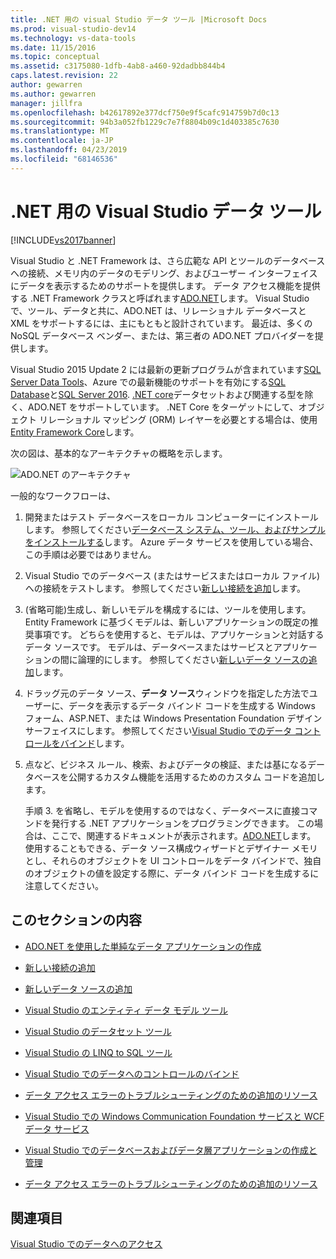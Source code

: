 ```yaml
---
title: .NET 用の visual Studio データ ツール |Microsoft Docs
ms.prod: visual-studio-dev14
ms.technology: vs-data-tools
ms.date: 11/15/2016
ms.topic: conceptual
ms.assetid: c3175080-1dfb-4ab8-a460-92dadbb844b4
caps.latest.revision: 22
author: gewarren
ms.author: gewarren
manager: jillfra
ms.openlocfilehash: b42617892e377dcf750e9f5cafc914759b7d0c13
ms.sourcegitcommit: 94b3a052fb1229c7e7f8804b09c1d403385c7630
ms.translationtype: MT
ms.contentlocale: ja-JP
ms.lasthandoff: 04/23/2019
ms.locfileid: "68146536"
---
```

# <a name="visual-studio-data-tools-for-net"></a>.NET 用の Visual Studio データ ツール
[!INCLUDE[vs2017banner](../includes/vs2017banner.md)]

Visual Studio と .NET Framework は、さら広範な API とツールのデータベースへの接続、メモリ内のデータのモデリング、およびユーザー インターフェイスにデータを表示するためのサポートを提供します。  データ アクセス機能を提供する .NET Framework クラスと呼ばれます[ADO.NET](https://msdn.microsoft.com/library/e80y5yhx\(v=vs.110\).aspx)します。 Visual Studio で、ツール、データと共に、ADO.NET は、リレーショナル データベースと XML をサポートするには、主にもともと設計されています。 最近は、多くの NoSQL データベース ベンダー、または、第三者の ADO.NET プロバイダーを提供します。  
  
 Visual Studio 2015 Update 2 には最新の更新プログラムが含まれています[SQL Server Data Tools](https://msdn.microsoft.com/library/hh272686\(v=vs.103\).aspx)、Azure での最新機能のサポートを有効にする[SQL Database](https://azure.microsoft.com/services/sql-database/)と[SQL Server 2016](https://www.microsoft.com/sql-server/sql-server-2016). [.NET core](https://www.dotnetfoundation.org/projects?searchquery=dotnet+core&type=project)データセットおよび関連する型を除く、ADO.NET をサポートしています。 .NET Core をターゲットにして、オブジェクト リレーショナル マッピング (ORM) レイヤーを必要とする場合は、使用[Entity Framework Core](https://msdn.microsoft.com/data/ef.aspx)します。  
  
 次の図は、基本的なアーキテクチャの概略を示します。  
  
 ![ADO.NET のアーキテクチャ](../data-tools/media/raddata-ado-net-architecture-diagram.png "raddata ADO.NET のアーキテクチャ図")  
  
 一般的なワークフローは、  
  
1. 開発またはテスト データベースをローカル コンピューターにインストールします。 参照してください[データベース システム、ツール、およびサンプルをインストールする](../data-tools/installing-database-systems-tools-and-samples.md)します。 Azure データ サービスを使用している場合、この手順は必要ではありません。  
  
2. Visual Studio でのデータベース (またはサービスまたはローカル ファイル) への接続をテストします。 参照してください[新しい接続を追加](../data-tools/add-new-connections.md)します。  
  
3. (省略可能)生成し、新しいモデルを構成するには、ツールを使用します。 Entity Framework に基づくモデルは、新しいアプリケーションの既定の推奨事項です。 どちらを使用すると、モデルは、アプリケーションと対話するデータ ソースです。 モデルは、データベースまたはサービスとアプリケーションの間に論理的にします。  参照してください[新しいデータ ソースの追加](../data-tools/add-new-data-sources.md)します。  
  
4. ドラッグ元のデータ ソース、**データ ソース**ウィンドウを指定した方法でユーザーに、データを表示するデータ バインド コードを生成する Windows フォーム、ASP.NET、または Windows Presentation Foundation デザイン サーフェイスにします。 参照してください[Visual Studio でのデータ コントロールをバインド](../data-tools/bind-controls-to-data-in-visual-studio.md)します。  
  
5. 点など、ビジネス ルール、検索、およびデータの検証、または基になるデータベースを公開するカスタム機能を活用するためのカスタム コードを追加します。  
  
   手順 3. を省略し、モデルを使用するのではなく、データベースに直接コマンドを発行する .NET アプリケーションをプログラミングできます。 この場合は、ここで、関連するドキュメントが表示されます。[ADO.NET](https://msdn.microsoft.com/library/e80y5yhx\(v=vs.110\).aspx)します。 使用することもできる、データ ソース構成ウィザードとデザイナー メモリとし、それらのオブジェクトを UI コントロールをデータ バインドで、独自のオブジェクトの値を設定する際に、データ バインド コードを生成するに注意してください。  
  
## <a name="in-this-section"></a>このセクションの内容  
  
- [ADO.NET を使用した単純なデータ アプリケーションの作成](../data-tools/create-a-simple-data-application-by-using-adonet.md)  
  
- [新しい接続の追加](../data-tools/add-new-connections.md)  
  
- [新しいデータ ソースの追加](../data-tools/add-new-data-sources.md)  
  
- [Visual Studio のエンティティ データ モデル ツール](../data-tools/entity-data-model-tools-in-visual-studio.md)  
  
- [Visual Studio のデータセット ツール](../data-tools/dataset-tools-in-visual-studio.md)  
  
- [Visual Studio の LINQ to SQL ツール](../data-tools/linq-to-sql-tools-in-visual-studio2.md)  
  
- [Visual Studio でのデータへのコントロールのバインド](../data-tools/bind-controls-to-data-in-visual-studio.md)  
  
- [データ アクセス エラーのトラブルシューティングのための追加のリソース](../data-tools/additional-resources-for-troubleshooting-data-access-errors.md)  
  
- [Visual Studio での Windows Communication Foundation サービスと WCF データ サービス](../data-tools/windows-communication-foundation-services-and-wcf-data-services-in-visual-studio.md)  
  
- [Visual Studio でのデータベースおよびデータ層アプリケーションの作成と管理](../data-tools/creating-and-managing-databases-and-data-tier-applications-in-visual-studio.md)  
  
- [データ アクセス エラーのトラブルシューティングのための追加のリソース](../data-tools/additional-resources-for-troubleshooting-data-access-errors.md)  
  
## <a name="see-also"></a>関連項目  
 [Visual Studio でのデータへのアクセス](../data-tools/accessing-data-in-visual-studio.md)
